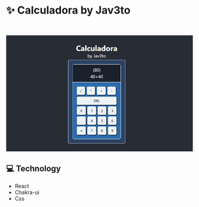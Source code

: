 # ✨ Calculadora by Jav3to

<br>

![calculadora](./assets/calculadora.jpg)


## 💻 Technology

- React
- Chakra-ui
- Css
